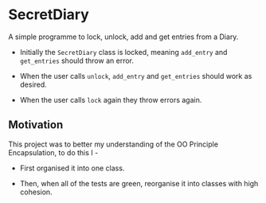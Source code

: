 # SecretDiary
A simple programme to lock, unlock, add and get entries from a Diary.

- Initially the `SecretDiary` class is locked, meaning `add_entry` and `get_entries` should throw an error.

- When the user calls `unlock`, `add_entry` and `get_entries` should work as desired.

- When the user calls `lock` again they throw errors again.

## Motivation 
This project was to better my understanding of the OO Principle Encapsulation, to do this I - 
- First organised it into one class.

- Then, when all of the tests are green, reorganise it into classes with high cohesion.
